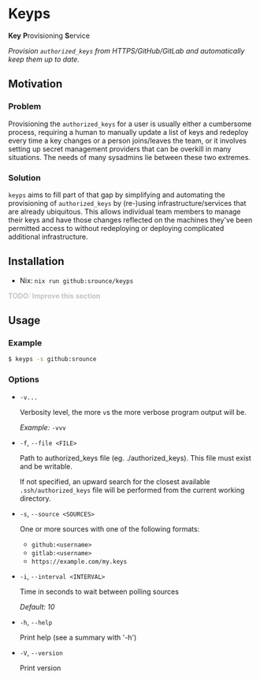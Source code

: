 # Keyps

**Key** **P**rovisioning **S**ervice

_Provision `authorized_keys` from HTTPS/GitHub/GitLab and automatically keep them up to date._

## Motivation

### Problem

Provisioning the `authorized_keys` for a user is usually either a cumbersome process, requiring a human to manually update a list of keys and redeploy every time a key changes or a person joins/leaves the team, or it involves setting up secret management providers that can be overkill in many situations. The needs of many sysadmins lie between these two extremes.

### Solution

`keyps` aims to fill part of that gap by simplifying and automating the provisioning of `authorized_keys` by (re-)using infrastructure/services that are already ubiquitous. This allows individual team members to manage their keys and have those changes reflected on the machines they've been permitted access to without redeploying or deploying complicated additional infrastructure.

## Installation

- Nix: `nix run github:srounce/keyps`

<span style="opacity:.25">**TODO: Improve this section**</span>

## Usage

### Example

```bash
$ keyps -s github:srounce
```

### Options

- `-v...`

  Verbosity level, the more `v`s the more verbose program output will be.

  _Example:_ `-vvv`

- `-f`, `--file <FILE>`

  Path to authorized_keys file (eg. ./authorized_keys). This file must exist and be writable.

  If not specified, an upward search for the closest available `.ssh/authorized_keys` file will be performed from the current working directory.

- `-s`, `--source <SOURCES>`

  One or more sources with one of the following formats:

  - `github:<username>`
  - `gitlab:<username>`
  - `https://example.com/my.keys`

- `-i`, `--interval <INTERVAL>`

  Time in seconds to wait between polling sources

  _Default: 10_

- `-h`, `--help`

  Print help (see a summary with '-h')

- `-V`, `--version`

  Print version
